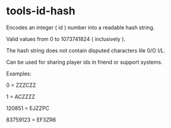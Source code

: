 # tools-id-hash

Encodes an integer ( id ) number into a readable hash string.

Valid values from 0 to 1073741824 ( inclusively ).

The hash string does not contain disputed characters lile 0/O I/L.

Сan be used for sharing player ids in friend or support systems.

Examples:

0        = ZZZCZZ 

1        = ACZZZZ 

120851   = EJZZPC 

83759123 = EF3ZR6 
